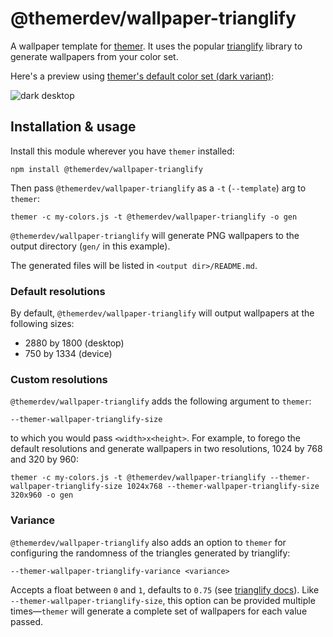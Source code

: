 # @themerdev/wallpaper-trianglify

A wallpaper template for [themer](https://github.com/themerdev/themer). It uses the popular [trianglify](https://github.com/qrohlf/trianglify) library to generate wallpapers from your color set.

Here's a preview using [themer's default color set (dark variant)](https://github.com/themerdev/themer/tree/main/cli/packages/colors-default):

![dark desktop](https://cdn.jsdelivr.net/gh/themerdev/themer@6b157118bcaa51c3031801a1a213f78db294578b/cli/packages/wallpaper-trianglify/assets/themer-wallpaper-trianglify-dark-2880x1800-0.75-1.png)

## Installation & usage

Install this module wherever you have `themer` installed:

    npm install @themerdev/wallpaper-trianglify

Then pass `@themerdev/wallpaper-trianglify` as a `-t` (`--template`) arg to `themer`:

    themer -c my-colors.js -t @themerdev/wallpaper-trianglify -o gen

`@themerdev/wallpaper-trianglify` will generate PNG wallpapers to the output directory (`gen/` in this example).

The generated files will be listed in `<output dir>/README.md`.

### Default resolutions

By default, `@themerdev/wallpaper-trianglify` will output wallpapers at the following sizes:

- 2880 by 1800 (desktop)
- 750 by 1334 (device)

### Custom resolutions

`@themerdev/wallpaper-trianglify` adds the following argument to `themer`:

    --themer-wallpaper-trianglify-size

to which you would pass `<width>x<height>`. For example, to forego the default resolutions and generate wallpapers in two resolutions, 1024 by 768 and 320 by 960:

    themer -c my-colors.js -t @themerdev/wallpaper-trianglify --themer-wallpaper-trianglify-size 1024x768 --themer-wallpaper-trianglify-size 320x960 -o gen

### Variance

`@themerdev/wallpaper-trianglify` also adds an option to `themer` for configuring the randomness of the triangles generated by trianglify:

    --themer-wallpaper-trianglify-variance <variance>

Accepts a float between `0` and `1`, defaults to `0.75` (see [trianglify docs](https://github.com/qrohlf/trianglify#variance)). Like `--themer-wallpaper-trianglify-size`, this option can be provided multiple times—`themer` will generate a complete set of wallpapers for each value passed.
